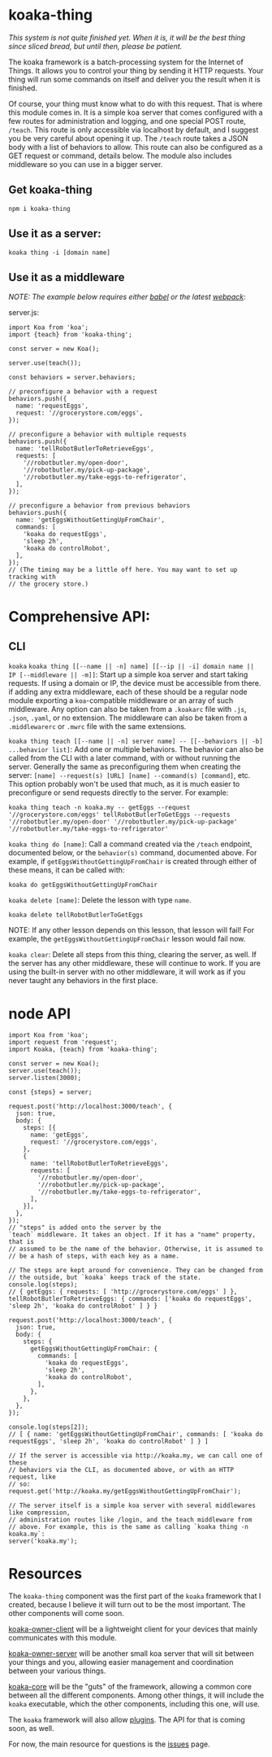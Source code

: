 # koaka-thing

*This system is not quite finished yet. When it is, it will be the best thing since sliced bread, but until then, please be patient.*

The koaka framework is a batch-processing system for the Internet of Things. It allows you to control your thing by sending it HTTP requests. Your thing will run some commands on itself and deliver you the result when it is finished.

Of course, your thing must know what to do with this request. That is where this module comes in. It is a simple koa server that comes configured with a few routes for administration and logging, and one special POST route, `/teach`. This route is only accessible via localhost by default, and I suggest you be very careful about opening it up. The `/teach` route takes a JSON body with a list of behaviors to allow. This route can also be configured as a GET request or command, details below. The module also includes middleware so you can use in a bigger server.

## Get koaka-thing

    npm i koaka-thing

## Use it as a server:

    koaka thing -i [domain name]

## Use it as a middleware
*NOTE: The example below requires either [babel][] or the latest [webpack][]*:

server.js:

```
import Koa from 'koa';
import {teach} from 'koaka-thing';

const server = new Koa();

server.use(teach());

const behaviors = server.behaviors;

// preconfigure a behavior with a request
behaviors.push({
  name: 'requestEggs',
  request: '//grocerystore.com/eggs',
});

// preconfigure a behavior with multiple requests
behaviors.push({
  name: 'tellRobotButlerToRetrieveEggs',
  requests: [
    '//robotbutler.my/open-door',
    '//robotbutler.my/pick-up-package',
    '//robotbutler.my/take-eggs-to-refrigerator',
  ],
});

// preconfigure a behavior from previous behaviors
behaviors.push({
  name: 'getEggsWithoutGettingUpFromChair',
  commands: [
    'koaka do requestEggs',
    'sleep 2h',
    'koaka do controlRobot',
  ],
});
// (The timing may be a little off here. You may want to set up tracking with
// the grocery store.)
```

# Comprehensive API:

## CLI

`koaka`
`koaka thing [[--name || -n] name] [[--ip || -i] domain name || IP [--middleware || -m]]`: Start up a simple koa server and start taking requests. If using a domain or IP, the device must be accessible from there. if adding any extra middleware, each of these should be a regular node module exporting a `koa`-compatible middleware or an array of such middleware. Any option can also be taken from a `.koakarc` file with `.js`, `.json`, `.yaml`, or no extension. The middleware can also be taken from a `.middlewarerc` or `.mwrc` file with the same extensions.

`koaka thing teach [[--name || -n] server name] -- [[--behaviors || -b] ...behavior list]`: Add one or multiple behaviors. The behavior can also be called from the CLI with a later command, with or without running the server. Generally the same as preconfiguring them when creating the server: `[name] --request(s) [URL] [name] --command(s) [command]`, etc. This option probably won't be used that much, as it is much easier to preconfigure or send requests directly to the server. For example:

    koaka thing teach -n koaka.my -- getEggs --request '//grocerystore.com/eggs' tellRobotButlerToGetEggs --requests '//robotbutler.my/open-door' '//robotbutler.my/pick-up-package' '//robotbutler.my/take-eggs-to-refrigerator'

`koaka thing do [name]`: Call a command created via the `/teach` endpoint, documented below, or the `behavior(s)` command, documented above. For example, if `getEggsWithoutGettingUpFromChair` is created through either of these means, it can be called with:

    koaka do getEggsWithoutGettingUpFromChair

`koaka delete [name]`: Delete the lesson with type `name`.

    koaka delete tellRobotButlerToGetEggs

NOTE: If any other lesson depends on this lesson, that lesson will fail! For example, the `getEggsWithoutGettingUpFromChair` lesson would fail now.

`koaka clear`: Delete all steps from this thing, clearing the server, as well. If the server has any other middleware, these will continue to work. If you are using the built-in server with no other middleware, it will work as if you never taught any behaviors in the first place.

# node API

```
import Koa from 'koa';
import request from 'request';
import Koaka, {teach} from 'koaka-thing';

const server = new Koa();
server.use(teach());
server.listen(3000);

const {steps} = server;

request.post('http://localhost:3000/teach', {
  json: true,
  body: {
    steps: [{
      name: 'getEggs',
      request: '//grocerystore.com/eggs',
    },
    {
      name: 'tellRobotButlerToRetrieveEggs',
      requests: [
        '//robotbutler.my/open-door',
        '//robotbutler.my/pick-up-package',
        '//robotbutler.my/take-eggs-to-refrigerator',
      ],
    }],
  },
});
// "steps" is added onto the server by the
`teach` middleware. It takes an object. If it has a "name" property, that is
// assumed to be the name of the behavior. Otherwise, it is assumed to
// be a hash of steps, with each key as a name.

// The steps are kept around for convenience. They can be changed from
// the outside, but `koaka` keeps track of the state.
console.log(steps);
// { getEggs: { requests: [ 'http://grocerystore.com/eggs' ] }, tellRobotButlerToRetrieveEggs: { commands: ['koaka do requestEggs', 'sleep 2h', 'koaka do controlRobot' ] } }

request.post('http://localhost:3000/teach', {
  json: true,
  body: {
    steps: {
      getEggsWithoutGettingUpFromChair: {
        commands: [
          'koaka do requestEggs',
          'sleep 2h',
          'koaka do controlRobot',
        ],
      },
    },
  },
});

console.log(steps[2]);
// [ { name: 'getEggsWithoutGettingUpFromChair', commands: [ 'koaka do requestEggs', 'sleep 2h', 'koaka do controlRobot' ] } ]

// If the server is accessible via http://koaka.my, we can call one of these
// behaviors via the CLI, as documented above, or with an HTTP request, like
// so:
request.get('http://koaka.my/getEggsWithoutGettingUpFromChair');

// The server itself is a simple koa server with several middlewares like compression,
// administration routes like /login, and the teach middleware from
// above. For example, this is the same as calling `koaka thing -n koaka.my`:
server('koaka.my');
```

# Resources

The `koaka-thing` component was the first part of the `koaka` framework that I created, because I believe it will turn out to be the most important. The other components will come soon.

[koaka-owner-client][] will be  a lightweight client for your devices that mainly communicates with this module.

[koaka-owner-server][] will be another small koa server that will sit between your things and you, allowing easier management and coordination between your various things.

[koaka-core][] will be the "guts" of the framework, allowing a common core between all the different components. Among other things, it will include the `koaka` executable, which the other components, including this one, will use.

The `koaka` framework will also allow [plugins][koaka-plugins]. The API for that is coming soon, as well.

For now, the main resource for questions is the [issues][issues] page.

[babel]: http://babeljs.io
[webpack]: http://webpack.js.org
[koaka-owner-client]: http://github.com/trisys3/koaka-owner-client
[koaka-owner-server]: http://github.com/trisys3/koaka-owner-server
[koaka-core]: http://github.com/trisys3/koaka-core
[koaka-plugins]: http://npms.io/search?q=keywords:koaka
[issues]: http://github.com/trisys3/koaka-thing/issues
